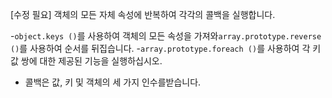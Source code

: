 [수정 필요]
객체의 모든 자체 속성에 반복하여 각각의 콜백을 실행합니다.

-`object.keys ()`를 사용하여 객체의 모든 속성을 가져와`array.prototype.reverse ()`를 사용하여 순서를 뒤집습니다.
-`array.prototype.foreach ()`를 사용하여 각 키 값 쌍에 대한 제공된 기능을 실행하십시오.
- 콜백은 값, 키 및 객체의 세 가지 인수를받습니다.